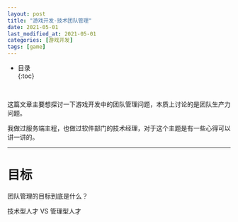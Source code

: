```yaml
---
layout: post
title: "游戏开发-技术团队管理"
date: 2021-05-01
last_modified_at: 2021-05-01
categories: [游戏开发]
tags: [game]
---
```


* 目录  
{:toc}
<br/>

这篇文章主要想探讨一下游戏开发中的团队管理问题，本质上讨论的是团队生产力问题。  

我做过服务端主程，也做过软件部门的技术经理，对于这个主题是有一些心得可以讲一讲的。  

---

# 目标
团队管理的目标到底是什么？

技术型人才 VS 管理型人才





